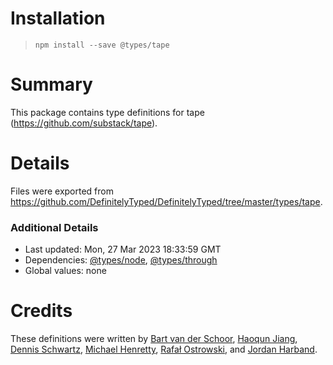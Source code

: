 # Installation
> `npm install --save @types/tape`

# Summary
This package contains type definitions for tape (https://github.com/substack/tape).

# Details
Files were exported from https://github.com/DefinitelyTyped/DefinitelyTyped/tree/master/types/tape.

### Additional Details
 * Last updated: Mon, 27 Mar 2023 18:33:59 GMT
 * Dependencies: [@types/node](https://npmjs.com/package/@types/node), [@types/through](https://npmjs.com/package/@types/through)
 * Global values: none

# Credits
These definitions were written by [Bart van der Schoor](https://github.com/Bartvds), [Haoqun Jiang](https://github.com/sodatea), [Dennis Schwartz](https://github.com/DennisSchwartz), [Michael Henretty](https://github.com/mikehenrty), [Rafał Ostrowski](https://github.com/rostrowski), and [Jordan Harband](https://github.com/ljharb).
